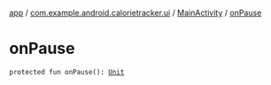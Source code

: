 [app](../../index.md) / [com.example.android.calorietracker.ui](../index.md) / [MainActivity](index.md) / [onPause](./on-pause.md)

# onPause

`protected fun onPause(): `[`Unit`](https://kotlinlang.org/api/latest/jvm/stdlib/kotlin/-unit/index.html)